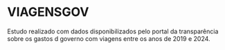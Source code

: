 # VIAGENSGOV
Estudo realizado com dados disponibilizados pelo portal da transparência sobre os gastos d governo com viagens entre os anos de 2019 e 2024.
